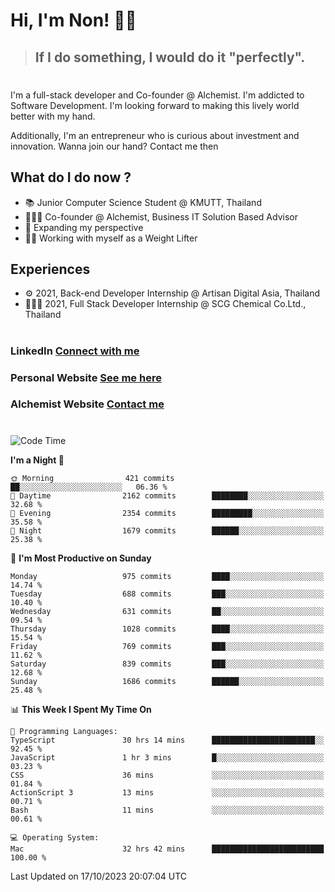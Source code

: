 # Hi, I'm Non! 🖐🏻

> ## If I do something, I would do it "perfectly".

#

I'm a full-stack developer and Co-founder @ Alchemist. I'm addicted to Software Development. I'm looking forward to making this lively world better with my hand.

Additionally, I'm an entrepreneur who is curious about investment and innovation. Wanna join our hand? Contact me then

## What do I do now ?

- 📚 Junior Computer Science Student @ KMUTT, Thailand
- 🧑🏻‍💻 Co-founder @ Alchemist, Business IT Solution Based Advisor
- 🌈 Expanding my perspective
- 🏋🏻 Working with myself as a Weight Lifter

## Experiences

- ⚙️ 2021, Back-end Developer Internship @ Artisan Digital Asia, Thailand
- 🧑🏻‍💻 2021, Full Stack Developer Internship @ SCG Chemical Co.Ltd., Thailand

#

### LinkedIn [Connect with me](https://www.linkedin.com/in/non-nontra/)

### Personal Website [See me here](https://nonnontra.com/)

### Alchemist Website [Contact me](https://alchemist-softwarehouse.co/)

#

<!--START_SECTION:waka-->
![Code Time](http://img.shields.io/badge/Code%20Time-3%2C228%20hrs%2049%20mins-blue)

**I'm a Night 🦉** 

```text
🌞 Morning                421 commits         ██░░░░░░░░░░░░░░░░░░░░░░░   06.36 % 
🌆 Daytime                2162 commits        ████████░░░░░░░░░░░░░░░░░   32.68 % 
🌃 Evening                2354 commits        █████████░░░░░░░░░░░░░░░░   35.58 % 
🌙 Night                  1679 commits        ██████░░░░░░░░░░░░░░░░░░░   25.38 % 
```
📅 **I'm Most Productive on Sunday** 

```text
Monday                   975 commits         ████░░░░░░░░░░░░░░░░░░░░░   14.74 % 
Tuesday                  688 commits         ███░░░░░░░░░░░░░░░░░░░░░░   10.40 % 
Wednesday                631 commits         ██░░░░░░░░░░░░░░░░░░░░░░░   09.54 % 
Thursday                 1028 commits        ████░░░░░░░░░░░░░░░░░░░░░   15.54 % 
Friday                   769 commits         ███░░░░░░░░░░░░░░░░░░░░░░   11.62 % 
Saturday                 839 commits         ███░░░░░░░░░░░░░░░░░░░░░░   12.68 % 
Sunday                   1686 commits        ██████░░░░░░░░░░░░░░░░░░░   25.48 % 
```


📊 **This Week I Spent My Time On** 

```text
💬 Programming Languages: 
TypeScript               30 hrs 14 mins      ███████████████████████░░   92.45 % 
JavaScript               1 hr 3 mins         █░░░░░░░░░░░░░░░░░░░░░░░░   03.23 % 
CSS                      36 mins             ░░░░░░░░░░░░░░░░░░░░░░░░░   01.84 % 
ActionScript 3           13 mins             ░░░░░░░░░░░░░░░░░░░░░░░░░   00.71 % 
Bash                     11 mins             ░░░░░░░░░░░░░░░░░░░░░░░░░   00.61 % 

💻 Operating System: 
Mac                      32 hrs 42 mins      █████████████████████████   100.00 % 
```


 Last Updated on 17/10/2023 20:07:04 UTC
<!--END_SECTION:waka-->
